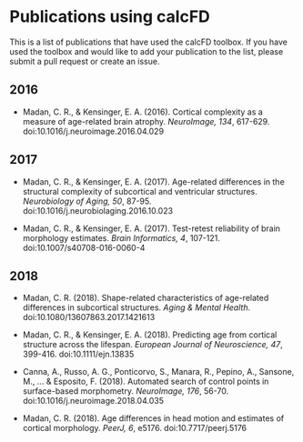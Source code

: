 # Publications using calcFD

This is a list of publications that have used the calcFD toolbox. If you have used the toolbox and would like to add your publication to the list, please submit a pull request or create an issue.

## 2016

* Madan, C. R., & Kensinger, E. A. (2016). Cortical complexity as a measure of age-related brain atrophy. *NeuroImage, 134*, 617-629. doi:10.1016/j.neuroimage.2016.04.029

## 2017

* Madan, C. R., & Kensinger, E. A. (2017). Age-related differences in the structural complexity of subcortical and ventricular structures. *Neurobiology of Aging, 50*, 87-95. doi:10.1016/j.neurobiolaging.2016.10.023

* Madan, C. R., & Kensinger, E. A. (2017). Test-retest reliability of brain morphology estimates. *Brain Informatics, 4*, 107-121. doi:10.1007/s40708-016-0060-4  

## 2018

* Madan, C. R. (2018). Shape-related characteristics of age-related differences in subcortical structures. *Aging & Mental Health*. doi:10.1080/13607863.2017.1421613 

* Madan, C. R., & Kensinger, E. A. (2018). Predicting age from cortical structure across the lifespan. *European Journal of Neuroscience, 47*, 399-416. doi:10.1111/ejn.13835  

* Canna, A., Russo, A. G., Ponticorvo, S., Manara, R., Pepino, A., Sansone, M., ... & Esposito, F. (2018). Automated search of control points in surface-based morphometry. *NeuroImage, 176*, 56-70. doi:10.1016/j.neuroimage.2018.04.035

* Madan, C. R. (2018). Age differences in head motion and estimates of cortical morphology. *PeerJ, 6*, e5176. doi:10.7717/peerj.5176